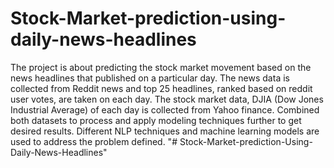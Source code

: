 # Stock-Market-prediction-using-daily-news-headlines
The project is about predicting the stock market movement based on the news headlines  that published on a particular day. 
The news data is collected from Reddit news and top 25 headlines, ranked based on reddit user votes, are taken on each day.
The stock market data, DJIA (Dow Jones Industrial Average) of each day is collected from Yahoo finance. Combined  both 
datasets to process and apply modeling techniques further to get desired results. Different NLP techniques and machine learning 
models are used to address the problem defined.
"# Stock-Market-prediction-Using-Daily-News-Headlines" 
